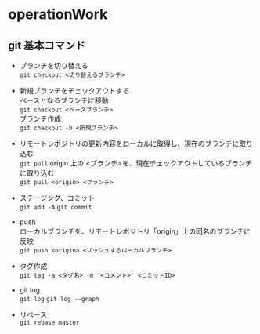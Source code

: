 # operationWork

## git 基本コマンド  

- ブランチを切り替える  
`git checkout <切り替えるブランチ>`

- 新規ブランチをチェックアウトする  
ベースとなるブランチに移動  
`git checkout <ベースブランチ>`  
ブランチ作成  
`git checkout -b <新規ブランチ>`  

- リモートレポジトリの更新内容をローカルに取得し、現在のブランチに取り込む  
`git pull`
origin 上の <ブランチ>を、現在チェックアウトしているブランチに取り込む  
`git pull <origin> <ブランチ>`

- ステージング、コミット  
`git add -A`
`git commit`

- push  
ローカルブランチを、リモートレポジトリ「origin」上の同名のブランチに反映  
`git push <origin> <プッシュするローカルブランチ>`

- タグ作成  
`git tag -a <タグ名> -m '<コメント>' <コミットID>`

- git log  
`git log`
`git log --graph`

- リベース  
`git rebase master`
